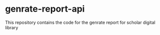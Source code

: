 # genrate-report-api
This repository contains the code for the genrate report for scholar digital library
